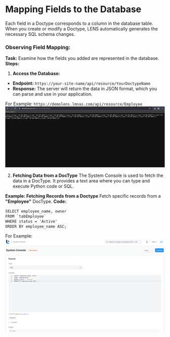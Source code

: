#  Mapping Fields to the Database 
  
Each field in a Doctype corresponds to a column in the database table. When you create or modify a Doctype, LENS automatically generates the necessary SQL schema changes.  

### Observing Field Mapping:  

**Task:** 
	Examine how the fields you added are represented in the database.
	**Steps:**
 1. **Access the Database:**
 - **Endpoint:** `https://your-site-name/api/resource/YourDoctypeName`
 - **Response:** The server will return the data in JSON format, which you can parse and use in your application.

For Example:  `https://demolens.lmnas.com/api/resource/Employee`
![Data in JSON format](https://github.com/lmnaslimited/wedha/blob/framework/lms/media/API_JSON.png?raw=true)

2. **Fetching Data from a DocType**
The System Console is used to fetch the data in a DocType. It provides a text area where you can type and execute Python code or SQL.

**Example: Fetching Records from a Doctype**
Fetch specific records from a **"Employee"** DocType.
**Code:**
```
SELECT employee_name, owner
FROM `tabEmployee`
WHERE status = 'Active'
ORDER BY employee_name ASC;
```
For Example: 
![System_Console_Output](https://github.com/lmnaslimited/wedha/blob/framework/lms/media/System_Console.png?raw=true)

<!--stackedit_data:
eyJoaXN0b3J5IjpbNzMzNjcyMTc2LDExMDYxMjQ1OTIsLTEwOT
M1MDkyNzgsMTQ1NjY3MjUzLC0yMDc2NzQ5NDgzLDEyMTgxNDUw
NDQsLTY5MjEwNTc0NiwtMTcwNTYyNzcxMiwxODIxNTcwMTgxLC
0xODY0NDE1ODY1LC0xODk0NjQ0ODQyLC0xODE4Njk1NDQsLTUx
MjkzMzQ2Ml19
-->